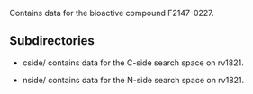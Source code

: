 Contains data for the bioactive compound F2147-0227.

## Subdirectories

- cside/ contains data for the C-side search space on rv1821.

- nside/ contains data for the N-side search space on rv1821.

